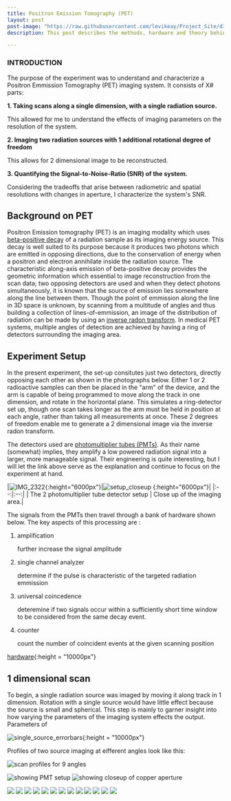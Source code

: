 ```yaml
---
title: Positron Emission Tomography (PET)
layout: post
post-image: "https://raw.githubusercontent.com/levikeay/Project_Site/d3e30ba88913de760b18a511d7e9013c9304f40c/assets/images/PET_diagram_offcenter_filtered.png"
description: This post describes the methods, hardware and theory behind the Positron Emission Tomography (PET) experiment, performed in *PHYS409: experimental physics*.

---
```


### INTRODUCTION ###

The purpose of the experiment was to understand and characterize a Positron Emmission Tomography (PET) imaging system. It consists of X# parts:

**1. Taking scans along a single dimension, with a single radiation source.**
   
   This allowed for me to understand the effects of imaging parameters on the resolution of the system. 
   
**2. Imaging two radiation sources with 1 additional rotational degree of freedom**
   
   This allows for 2 dimensional image to be reconstructed.

**3. Quantifying the Signal-to-Noise-Ratio (SNR) of the system.**

   Considering the tradeoffs that arise between radiometric and spatial resolutions with changes in aperture, I characterize the system's SNR.

## Background on PET

Positron Emission tomography (PET) is an imaging modality which uses [beta-positive decay](https://www.britannica.com/science/beta-plus-decay) of a radiation sample as its imaging energy source. This decay is well suited to its purpose because it produces two photons which are emitted in opposing directions, due to the conservation of energy when a positron and electron annihilate inside the radiation source. The characteristic along-axis emission of beta-positive decay provides the geometric information which essential to image reconstruction from the scan data; two opposing detectors are used and when they detect photons simultaneously, it is known that the source of emission lies somewhere along the line between them. Though the point of emmission along the line in 3D space is unknown, by scanning from a multitude of angles and thus building a collection of lines-of-emmission, an image of the distribution of radiation can be made by using an [inverse radon transform](https://www.mathworks.com/help/images/the-inverse-radon-transformation.html). In medical PET systems, multiple angles of detection are achieved by having a ring of detectors surrounding the imaging area. 

## Experiment Setup

In the present experiment, the set-up consitutes just two detectors, directly opposing each other as shown in the photographs below. Either 1 or 2 radioactive samples can then be placed in the "arm" of the device, and the arm is capable of being programmed to move along the track in one dimension, and rotate in the horizontal plane. This simulates a ring-detector set up, though one scan takes longer as the arm must be held in position at each angle, rather than taking all measurements at once. These 2 degrees of freedom enable me to generate a 2 dimensional image via the inverse radon transform.

The detectors used are [photomultiplier tubes (PMTs)](https://www.britannica.com/technology/electrical-and-electronics-engineering). As their name (somewhat) implies, they amplify a low powered radiation signal into a larger, more manageable signal. Their engineering is quite interesting, but I will let the link above serve as the explanation and continue to focus on the experiment at hand.

|![IMG_2322](https://user-images.githubusercontent.com/63168148/184017407-505595c8-05e4-468e-a539-efdcb0144f0b.jpg){:height="6000px"}|![setup_closeup](https://user-images.githubusercontent.com/63168148/184031786-c1ada80b-7507-404b-846b-0736d1b8ac55.jpg)
{:height="6000px"}|
|:--:|:--:|
| The 2 photomultiplier tube detector setup | Close up of the imaging area.|

The signals from the PMTs then travel through a bank of hardware shown below. The key aspects of this processing are : 

1) amplification

   further increase the signal amplitude

2) single channel analyzer
   
   determine if the pulse is characteristic of the targeted radiation emmission

3) universal coincedence
   
   deteremine if two signals occur within a sufficiently short time window to be considered from the same decay event.

4) counter
   
   count the number of coincident events at the given scanning position
   
[hardware](https://user-images.githubusercontent.com/63168148/184030906-37c13270-fda4-4013-8d8c-7d6b6c13a2f1.jpg){:height = "10000px"}

## 1 dimensional scan

To begin, a single radiation source was imaged by moving it along track in 1 dimension. Rotation with a single source would have little effect because the source is small and spherical. This step is mainly to garner insight into how varying the parameters of the imaging system effects the output. Parameters of 

![single_source_errorbars](https://user-images.githubusercontent.com/63168148/184031131-0f1e170b-dcb4-4e2e-9bf8-04123ed7daf1.jpg){:height = "10000px"}



Profiles of two source imaging at eifferent angles look like this: 

![scan profiles for 9 angles](https://raw.githubusercontent.com/levikeay/Project_Site/d3e30ba88913de760b18a511d7e9013c9304f40c/assets/images/rotation_subplots.jpeg)

![showing PMT setup][setup]
![showing closeup of copper aperture][setup_close]


![][scan_profile]
![][3gaussians]
![][9angles]
![][3scans]
![][diagram_center]
![][diagram_offcenter]
![][hardware]
![][iradon_crescent]
![][iradon_centered]
![][iradon_backprojection]
![][iradon_SART]
![][results_fig]
![][signal_correction]


[setup]: https://github.com/levikeay/Project_Site/blob/master/assets/images/PET/setup_picture.png?raw=true
[setup1]: https://github.com/levikeay/Project_Site/blob/master/assets/images/PET/setup_picture.png?raw=true

[setup_close]: https://github.com/levikeay/Project_Site/blob/master/assets/images/PET/setup_closeup.jpg?raw=true
[scan_profile]: https://github.com/levikeay/Project_Site/blob/master/assets/images/PET/single_source_errorbars.jpeg?raw=true
[3gaussians]: https://raw.githubusercontent.com/levikeay/Project_Site/master/assets/images/PET/3gaussians_title.jpeg
[9angles]: https://raw.githubusercontent.com/levikeay/Project_Site/d3e30ba88913de760b18a511d7e9013c9304f40c/assets/images/rotation_subplots.jpeg
[3scans]: https://github.com/levikeay/Project_Site/blob/master/assets/images/PET/3apts_rawdata.jpeg?raw=true
[diagram_center]: https://github.com/levikeay/Project_Site/blob/master/assets/images/PET/PET_diagram.png?raw=true
[diagram_offcenter]: https://github.com/levikeay/Project_Site/blob/master/assets/images/PET/PET_diagram_offcenter.png?raw=true
[hardware]: https://github.com/levikeay/Project_Site/blob/master/assets/images/PET/hardware.jpg?raw=true
[iradon_crescent]: https://github.com/levikeay/Project_Site/blob/master/assets/images/PET/nice_radon_fig.png?raw=true
[iradon_centered]: https://github.com/levikeay/Project_Site/blob/master/assets/images/PET/nice_radon_fig1.png?raw=true
[iradon_backprojection]: https://github.com/levikeay/Project_Site/blob/master/assets/images/PET/nice_radon_fig66.png?raw=true
[iradon_SART]: https://github.com/levikeay/Project_Site/blob/master/assets/images/PET/nice_radon_fig99.png?raw=true
[results_fig]: https://github.com/levikeay/Project_Site/blob/master/assets/images/PET/primaryvsnoise_params2.jpeg?raw=true
[signal_correction]: https://github.com/levikeay/Project_Site/blob/master/assets/images/PET/signal_correction.jpeg?raw=true
